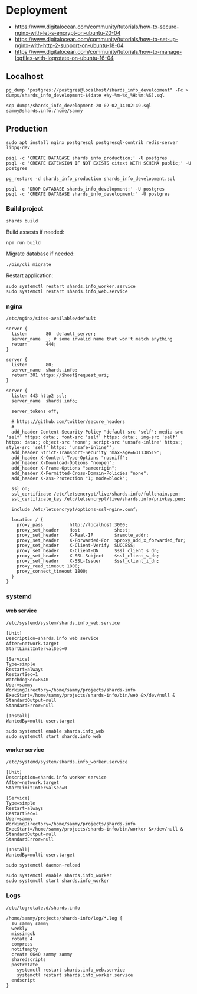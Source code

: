 # Deployment

* <https://www.digitalocean.com/community/tutorials/how-to-secure-nginx-with-let-s-encrypt-on-ubuntu-20-04>
* <https://www.digitalocean.com/community/tutorials/how-to-set-up-nginx-with-http-2-support-on-ubuntu-18-04>
* <https://www.digitalocean.com/community/tutorials/how-to-manage-logfiles-with-logrotate-on-ubuntu-16-04>

## Localhost

```console
pg_dump "postgres://postgres@localhost/shards_info_development" -Fc > dumps/shards_info_development-$(date +%y-%m-%d_%H:%m:%S).sql

scp dumps/shards_info_development-20-02-02_14:02:49.sql sammy@shards.info:/home/sammy
```

## Production

```console
sudo apt install nginx postgresql postgresql-contrib redis-server libpq-dev
```

```console
psql -c 'CREATE DATABASE shards_info_production;' -U postgres
psql -c 'CREATE EXTENSION IF NOT EXISTS citext WITH SCHEMA public;' -U postgres

pg_restore -d shards_info_production shards_info_development.sql
```

```console
psql -c 'DROP DATABASE shards_info_development;' -U postgres
psql -c 'CREATE DATABASE shards_info_development;' -U postgres
```

### Build project

```console
shards build
```

Build assests if needed:

```console
npm run build
````

Migrate database if needed:

```console
./bin/cli migrate
```

Restart application:

```console
sudo systemctl restart shards.info_worker.service
sudo systemctl restart shards.info_web.service
```

### nginx

`/etc/nginx/sites-available/default`

```text
server {
  listen       80  default_server;
  server_name  _; # some invalid name that won't match anything
  return       444;
}

server {
  listen       80;
  server_name  shards.info;
  return 301 https://$host$request_uri;
}

server {
  listen 443 http2 ssl;
  server_name  shards.info;

  server_tokens off;

  # https://github.com/twitter/secure_headers
  #
  add_header Content-Security-Policy "default-src 'self'; media-src 'self' https: data:; font-src 'self' https: data:; img-src 'self' https: data:; object-src 'none'; script-src 'unsafe-inline' https:; style-src 'self' https: 'unsafe-inline'";
  add_header Strict-Transport-Security "max-age=631138519";
  add_header X-Content-Type-Options "nosniff";
  add_header X-Download-Options "noopen";
  add_header X-Frame-Options "sameorigin";
  add_header X-Permitted-Cross-Domain-Policies "none";
  add_header X-Xss-Protection "1; mode=block";

  ssl on;
  ssl_certificate /etc/letsencrypt/live/shards.info/fullchain.pem;
  ssl_certificate_key /etc/letsencrypt/live/shards.info/privkey.pem;

  include /etc/letsencrypt/options-ssl-nginx.conf;

  location / {
    proxy_pass          http://localhost:3000;
    proxy_set_header    Host             $host;
    proxy_set_header    X-Real-IP        $remote_addr;
    proxy_set_header    X-Forwarded-For  $proxy_add_x_forwarded_for;
    proxy_set_header    X-Client-Verify  SUCCESS;
    proxy_set_header    X-Client-DN      $ssl_client_s_dn;
    proxy_set_header    X-SSL-Subject    $ssl_client_s_dn;
    proxy_set_header    X-SSL-Issuer     $ssl_client_i_dn;
    proxy_read_timeout 1800;
    proxy_connect_timeout 1800;
  }
}
```

### systemd

#### web service

`/etc/systemd/system/shards.info_web.service`

```text
[Unit]
Description=shards.info web service
After=network.target
StartLimitIntervalSec=0

[Service]
Type=simple
Restart=always
RestartSec=1
WatchdogSec=8640
User=sammy
WorkingDirectory=/home/sammy/projects/shards-info
ExecStart=/home/sammy/projects/shards-info/bin/web &>/dev/null &
StandardOutput=null
StandardError=null

[Install]
WantedBy=multi-user.target
```

```console
sudo systemctl enable shards.info_web
sudo systemctl start shards.info_web
```

#### worker service

`/etc/systemd/system/shards.info_worker.service`

```text
[Unit]
Description=shards.info worker service
After=network.target
StartLimitIntervalSec=0

[Service]
Type=simple
Restart=always
RestartSec=1
User=sammy
WorkingDirectory=/home/sammy/projects/shards-info
ExecStart=/home/sammy/projects/shards-info/bin/worker &>/dev/null &
StandardOutput=null
StandardError=null

[Install]
WantedBy=multi-user.target
```

```console
sudo systemctl daemon-reload
```

```console
sudo systemctl enable shards.info_worker
sudo systemctl start shards.info_worker
```

### Logs

`/etc/logrotate.d/shards.info`

```text
/home/sammy/projects/shards-info/log/*.log {
  su sammy sammy
  weekly
  missingok
  rotate 4
  compress
  notifempty
  create 0640 sammy sammy
  sharedscripts
  postrotate
    systemctl restart shards.info_web.service
    systemctl restart shards.info_worker.service
  endscript
}
```

